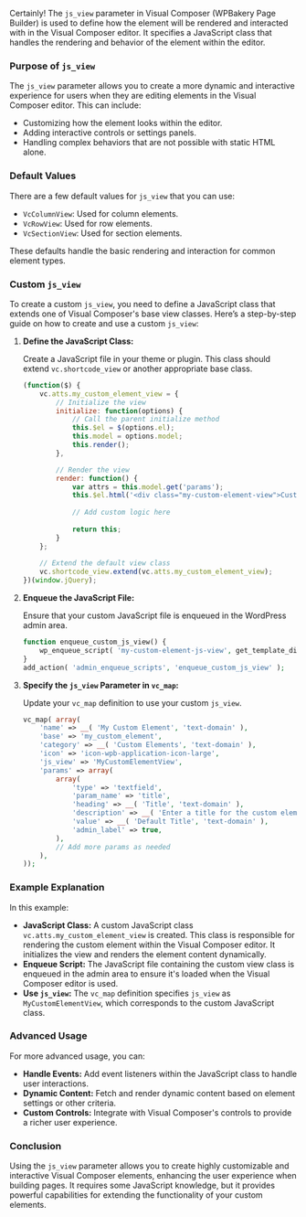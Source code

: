 Certainly! The `js_view` parameter in Visual Composer (WPBakery Page Builder) is used to define how the element will be rendered and interacted with in the Visual Composer editor. It specifies a JavaScript class that handles the rendering and behavior of the element within the editor.

### Purpose of `js_view`

The `js_view` parameter allows you to create a more dynamic and interactive experience for users when they are editing elements in the Visual Composer editor. This can include:

- Customizing how the element looks within the editor.
- Adding interactive controls or settings panels.
- Handling complex behaviors that are not possible with static HTML alone.

### Default Values

There are a few default values for `js_view` that you can use:

- `VcColumnView`: Used for column elements.
- `VcRowView`: Used for row elements.
- `VcSectionView`: Used for section elements.

These defaults handle the basic rendering and interaction for common element types.

### Custom `js_view`

To create a custom `js_view`, you need to define a JavaScript class that extends one of Visual Composer's base view classes. Here’s a step-by-step guide on how to create and use a custom `js_view`:

1. **Define the JavaScript Class:**

   Create a JavaScript file in your theme or plugin. This class should extend `vc.shortcode_view` or another appropriate base class.

   ```javascript
   (function($) {
       vc.atts.my_custom_element_view = {
           // Initialize the view
           initialize: function(options) {
               // Call the parent initialize method
               this.$el = $(options.el);
               this.model = options.model;
               this.render();
           },

           // Render the view
           render: function() {
               var attrs = this.model.get('params');
               this.$el.html('<div class="my-custom-element-view">Custom Element Content</div>');
               
               // Add custom logic here
               
               return this;
           }
       };
       
       // Extend the default view class
       vc.shortcode_view.extend(vc.atts.my_custom_element_view);
   })(window.jQuery);
   ```

2. **Enqueue the JavaScript File:**

   Ensure that your custom JavaScript file is enqueued in the WordPress admin area.

   ```php
   function enqueue_custom_js_view() {
       wp_enqueue_script( 'my-custom-element-js-view', get_template_directory_uri() . '/js/my-custom-element-view.js', array( 'jquery' ), null, true );
   }
   add_action( 'admin_enqueue_scripts', 'enqueue_custom_js_view' );
   ```

3. **Specify the `js_view` Parameter in `vc_map`:**

   Update your `vc_map` definition to use your custom `js_view`.

   ```php
   vc_map( array(
       'name' => __( 'My Custom Element', 'text-domain' ),
       'base' => 'my_custom_element',
       'category' => __( 'Custom Elements', 'text-domain' ),
       'icon' => 'icon-wpb-application-icon-large',
       'js_view' => 'MyCustomElementView',
       'params' => array(
           array(
               'type' => 'textfield',
               'param_name' => 'title',
               'heading' => __( 'Title', 'text-domain' ),
               'description' => __( 'Enter a title for the custom element.', 'text-domain' ),
               'value' => __( 'Default Title', 'text-domain' ),
               'admin_label' => true,
           ),
           // Add more params as needed
       ),
   ));
   ```

### Example Explanation

In this example:

- **JavaScript Class:** A custom JavaScript class `vc.atts.my_custom_element_view` is created. This class is responsible for rendering the custom element within the Visual Composer editor. It initializes the view and renders the element content dynamically.
- **Enqueue Script:** The JavaScript file containing the custom view class is enqueued in the admin area to ensure it's loaded when the Visual Composer editor is used.
- **Use `js_view`:** The `vc_map` definition specifies `js_view` as `MyCustomElementView`, which corresponds to the custom JavaScript class.

### Advanced Usage

For more advanced usage, you can:

- **Handle Events:** Add event listeners within the JavaScript class to handle user interactions.
- **Dynamic Content:** Fetch and render dynamic content based on element settings or other criteria.
- **Custom Controls:** Integrate with Visual Composer's controls to provide a richer user experience.

### Conclusion

Using the `js_view` parameter allows you to create highly customizable and interactive Visual Composer elements, enhancing the user experience when building pages. It requires some JavaScript knowledge, but it provides powerful capabilities for extending the functionality of your custom elements.